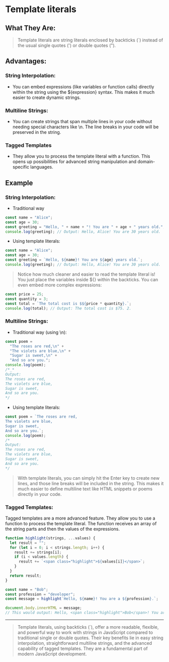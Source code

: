 # Template literals

## What They Are:

> Template literals are string literals enclosed by backticks (`) instead of the usual single quotes (') or double quotes (").

## Advantages:

### String Interpolation:

- You can embed expressions (like variables or function calls) directly within the string using the ${expression} syntax. This makes it much easier to create dynamic strings.

### Multiline Strings:

- You can create strings that span multiple lines in your code without needing special characters like \n. The line breaks in your code will be preserved in the string.

### Tagged Templates

- They allow you to process the template literal with a function. This opens up possibilities for advanced string manipulation and domain-specific languages.

## Example

### String Interpolation:

- Traditional way

```js
const name = "Alice";
const age = 30;
const greeting = "Hello, " + name + "! You are " + age + " years old.";
console.log(greeting); // Output: Hello, Alice! You are 30 years old.
```

- Using template literals:

```js
const name = "Alice";
const age = 30;
const greeting = `Hello, ${name}! You are ${age} years old.`;
console.log(greeting); // Output: Hello, Alice! You are 30 years old.
```

> Notice how much cleaner and easier to read the template literal is! You just place the variables inside ${} within the backticks. You can even embed more complex expressions:

```js
const price = 25;
const quantity = 3;
const total = `The total cost is $${price * quantity}.`;
console.log(total); // Output: The total cost is $75. 2.
```

### Multiline Strings:

- Traditional way (using \n):

```js
const poem =
  "The roses are red,\n" +
  "The violets are blue,\n" +
  "Sugar is sweet,\n" +
  "And so are you.";
console.log(poem);
/*_*
Output:
The roses are red,
The violets are blue,
Sugar is sweet,
And so are you.
*/
```

- Using template literals:

```js
const poem = `The roses are red,
The violets are blue,
Sugar is sweet,
And so are you.`;
console.log(poem);
/*
Output:
The roses are red,
The violets are blue,
Sugar is sweet,
And so are you.
*/
```

> With template literals, you can simply hit the Enter key to create new lines, and those line breaks will be included in the string. This makes it much easier to define multiline text like HTML snippets or poems directly in your code.

### Tagged Templates:

Tagged templates are a more advanced feature. They allow you to use a function to process the template literal. The function receives an array of the string parts and then the values of the expressions.

```js
function highlight(strings, ...values) {
  let result = "";
  for (let i = 0; i < strings.length; i++) {
    result += strings[i];
    if (i < values.length) {
      result += `<span class="highlight">${values[i]}</span>`;
    }
  }
  return result;
}

const name = "Bob";
const profession = "developer";
const message = highlight`Hello, ${name}! You are a ${profession}.`;

document.body.innerHTML = message;
// This would output: Hello, <span class="highlight">Bob</span>! You are a <span class="highlight">developer</span>.
```

---

> Template literals, using backticks (`), offer a more readable, flexible, and powerful way to work with strings in JavaScript compared to traditional single or double quotes. Their key benefits lie in easy string interpolation, straightforward multiline strings, and the advanced capability of tagged templates. They are a fundamental part of modern JavaScript development.
